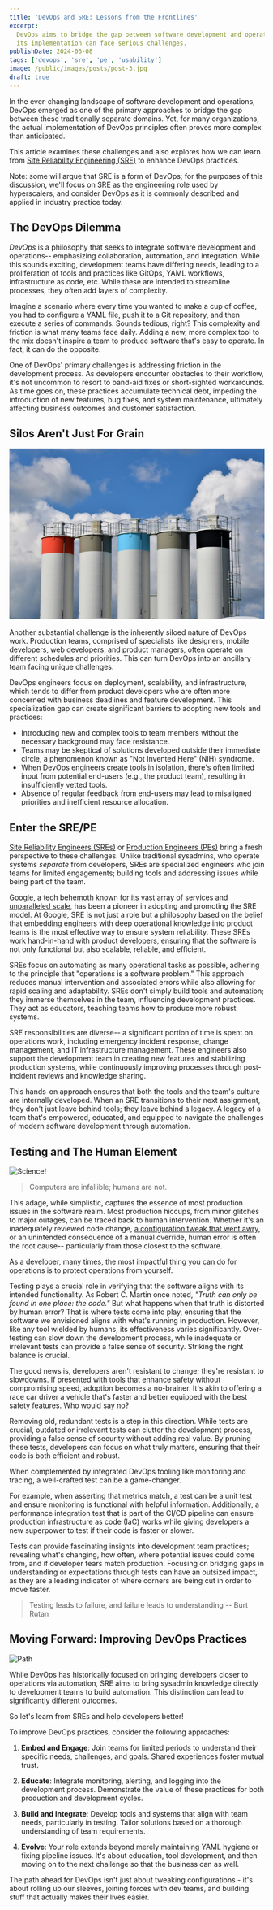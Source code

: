 ```yaml
---
title: 'DevOps and SRE: Lessons from the Frontlines'
excerpt:
  DevOps aims to bridge the gap between software development and operations, but
  its implementation can face serious challenges.
publishDate: 2024-06-08
tags: ['devops', 'sre', 'pe', 'usability']
image: /public/images/posts/post-3.jpg
draft: true
---
```


In the ever-changing landscape of software development and operations, DevOps
emerged as one of the primary approaches to bridge the gap between these
traditionally separate domains. Yet, for many organizations, the actual
implementation of DevOps principles often proves more complex than anticipated.

This article examines these challenges and also explores how we can learn from
[Site Reliability Engineering (SRE)](https://sre.google) to enhance DevOps
practices.

Note: some will argue that SRE is a form of DevOps; for the purposes of this
discussion, we'll focus on SRE as the engineering role used by hyperscalers, and
consider DevOps as it is commonly described and applied in industry practice
today.

## The DevOps Dilemma

_DevOps_ is a philosophy that seeks to integrate software development and
operations-- emphasizing collaboration, automation, and integration. While this
sounds exciting, development teams have differing needs, leading to a
proliferation of tools and practices like GitOps, YAML workflows, infrastructure
as code, etc. While these are intended to streamline processes, they often add
layers of complexity.

Imagine a scenario where every time you wanted to make a cup of coffee, you had
to configure a YAML file, push it to a Git repository, and then execute a series
of commands. Sounds tedious, right? This complexity and friction is what many
teams face daily. Adding a new, more complex tool to the mix doesn't inspire a
team to produce software that's easy to operate. In fact, it can do the
opposite.

One of DevOps' primary challenges is addressing friction in the development
process. As developers encounter obstacles to their workflow, it's not uncommon
to resort to band-aid fixes or short-sighted workarounds. As time goes on, these
practices accumulate technical debt, impeding the introduction of new features,
bug fixes, and system maintenance, ultimately affecting business outcomes and
customer satisfaction.

## Silos Aren't Just For Grain

![Silo](./devops-pe/waldemar-7kSnMLGoR9w-unsplash.jpg)

Another substantial challenge is the inherently siloed nature of DevOps work.
Production teams, comprised of specialists like designers, mobile developers,
web developers, and product managers, often operate on different schedules and
priorities. This can turn DevOps into an ancillary team facing unique
challenges.

DevOps engineers focus on deployment, scalability, and infrastructure, which
tends to differ from product developers who are often more concerned with
business deadlines and feature development. This specialization gap can create
significant barriers to adopting new tools and practices:

- Introducing new and complex tools to team members without the necessary
  background may face resistance.
- Teams may be skeptical of solutions developed outside their immediate circle,
  a phenomenon known as "Not Invented Here" (NIH) syndrome.
- When DevOps engineers create tools in isolation, there's often limited input
  from potential end-users (e.g., the product team), resulting in insufficiently
  vetted tools.
- Absence of regular feedback from end-users may lead to misaligned priorities
  and inefficient resource allocation.

## Enter the SRE/PE

[Site Reliability Engineers (SREs)](https://sre.google/books/) or
[Production Engineers (PEs)](https://engineering.fb.com/category/production-engineering/)
bring a fresh perspective to these challenges. Unlike traditional sysadmins, who
operate systems _separate_ from developers, SREs are specialized engineers who
join teams for limited engagements; building tools and addressing issues while
being part of the team.

[Google](https://google.com), a tech behemoth known for its vast array of
services and [unparalleled scale](https://www.youtube.com/watch?v=3t6L-FlfeaI),
has been a pioneer in adopting and promoting the SRE model. At Google, SRE is
not just a role but a philosophy based on the belief that embedding engineers
with deep operational knowledge into product teams is the most effective way to
ensure system reliability. These SREs work hand-in-hand with product developers,
ensuring that the software is not only functional but also scalable, reliable,
and efficient.

SREs focus on automating as many operational tasks as possible, adhering to the
principle that "operations is a software problem." This approach reduces manual
intervention and associated errors while also allowing for rapid scaling and
adaptability. SREs don't simply build tools and automation; they immerse
themselves in the team, influencing development practices. They act as
educators, teaching teams how to produce more robust systems.

SRE responsibilities are diverse-- a significant portion of time is spent on
operations work, including emergency incident response, change management, and
IT infrastructure management. These engineers also support the development team
in creating new features and stabilizing production systems, while continuously
improving processes through post-incident reviews and knowledge sharing.

This hands-on approach ensures that both the tools and the team's culture are
internally developed. When an SRE transitions to their next assignment, they
don't just leave behind tools; they leave behind a legacy. A legacy of a team
that's empowered, educated, and equipped to navigate the challenges of modern
software development through automation.

## Testing and The Human Element

![Science!](./devops-pe/testing.png)

> Computers are infallible; humans are not.

This adage, while simplistic, captures the essence of most production issues in
the software realm. Most production hiccups, from minor glitches to major
outages, can be traced back to human intervention. Whether it's an inadequately
reviewed code change,
[a configuration tweak that went awry](https://engineering.fb.com/2021/10/05/networking-traffic/outage-details/),
or an unintended consequence of a manual override, human error is often the root
cause-- particularly from those closest to the software.

As a developer, many times, the most impactful thing you can do for operations
is to protect operations from yourself.

Testing plays a crucial role in verifying that the software aligns with its
intended functionality. As Robert C. Martin once noted, _"Truth can only be
found in one place: the code."_ But what happens when that truth is distorted by
human error? That is where tests come into play, ensuring that the software we
envisioned aligns with what's running in production. However, like any tool
wielded by humans, its effectiveness varies significantly. Over-testing can slow
down the development process, while inadequate or irrelevant tests can provide a
false sense of security. Striking the right balance is crucial.

The good news is, developers aren't resistant to change; they're resistant to
slowdowns. If presented with tools that enhance safety without compromising
speed, adoption becomes a no-brainer. It's akin to offering a race car driver a
vehicle that's faster and better equipped with the best safety features. Who
would say no?

Removing old, redundant tests is a step in this direction. While tests are
crucial, outdated or irrelevant tests can clutter the development process,
providing a false sense of security without adding real value. By pruning these
tests, developers can focus on what truly matters, ensuring that their code is
both efficient and robust.

When complemented by integrated DevOps tooling like monitoring and tracing, a
well-crafted test can be a game-changer.

For example, when asserting that metrics match, a test can be a unit test and
ensure monitoring is functional with helpful information. Additionally, a
performance integration test that is part of the CI/CD pipeline can ensure
production infrastructure as code (IaC) works while giving developers a new
superpower to test if their code is faster or slower.

Tests can provide fascinating insights into development team practices;
revealing what's changing, how often, where potential issues could come from,
and if developer fears match production. Focusing on bridging gaps in
understanding or expectations through tests can have an outsized impact, as they
are a leading indicator of where corners are being cut in order to move faster.

> Testing leads to failure, and failure leads to understanding -- Burt Rutan

## Moving Forward: Improving DevOps Practices

![Path](./devops-pe/path.png)

While DevOps has historically focused on bringing developers closer to
operations via automation, SRE aims to bring sysadmin knowledge directly to
development teams to build automation. This distinction can lead to
significantly different outcomes.

So let's learn from SREs and help developers better!

To improve DevOps practices, consider the following approaches:

1. **Embed and Engage**: Join teams for limited periods to understand their
   specific needs, challenges, and goals. Shared experiences foster mutual
   trust.

2. **Educate**: Integrate monitoring, alerting, and logging into the development
   process. Demonstrate the value of these practices for both production and
   development cycles.

3. **Build and Integrate**: Develop tools and systems that align with team
   needs, particularly in testing. Tailor solutions based on a thorough
   understanding of team requirements.

4. **Evolve**: Your role extends beyond merely maintaining YAML hygiene or
   fixing pipeline issues. It's about education, tool development, and then
   moving on to the next challenge so that the business can as well.

The path ahead for DevOps isn't just about tweaking configurations - it's about
rolling up our sleeves, joining forces with dev teams, and building stuff that
actually makes their lives easier.

